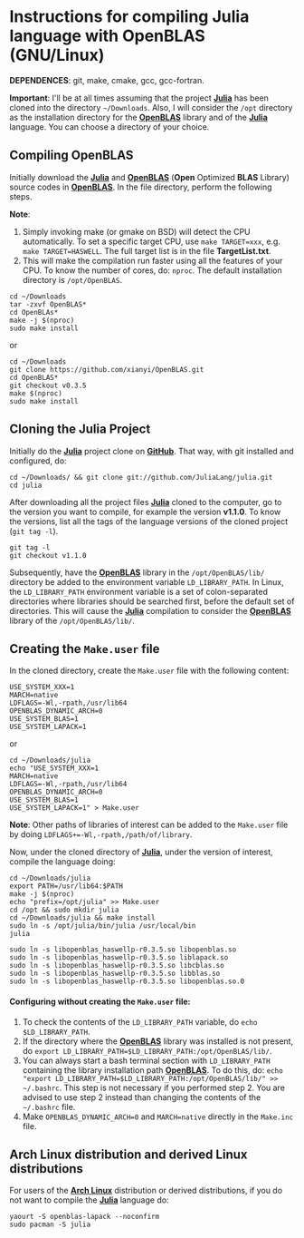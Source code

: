 # Instructions for compiling Julia language with OpenBLAS (GNU/Linux)

**DEPENDENCES**: git, make, cmake, gcc, gcc-fortran.

**Important**: I'll be at all times assuming that the project [**Julia**](https://julialang.org/) has been cloned into the directory `~/Downloads`. Also, I will consider the `/opt` directory as the installation directory for the [**OpenBLAS**](https://www.openblas.net/) library and of the [**Julia**](https://julialang.org/) language. You can choose a directory of your choice.

## Compiling OpenBLAS

Initially download the [**Julia**](https://julialang.org/) and [**OpenBLAS**](https://www.openblas.net/) (**Open** Optimized **BLAS** Library) source codes in [**OpenBLAS**](https://www.openblas.net/). In the file directory, perform the following steps.


**Note**: 

1. Simply invoking make (or gmake on BSD) will detect the CPU automatically. To set a specific target CPU, use `make TARGET=xxx`, e.g. `make TARGET=HASWELL`. The full target list is in the file **TargetList.txt**.
2. This will make the compilation run faster using all the features of your CPU. To know the number of cores, do: ```nproc```. The default installation directory is `/opt/OpenBLAS`.

```
cd ~/Downloads
tar -zxvf OpenBLAS*
cd OpenBLAs*
make -j $(nproc)
sudo make install
```
or

```
cd ~/Downloads
git clone https://github.com/xianyi/OpenBLAS.git
cd OpenBLAS*
git checkout v0.3.5
make $(nproc)
sudo make install
```

## Cloning the Julia Project

Initially do the [**Julia**](https://julialang.org/) project clone on [**GitHub**](https://github.com/JuliaLang/julia). That way, with git installed and configured, do:

```
cd ~/Downloads/ && git clone git://github.com/JuliaLang/julia.git
cd julia
```

After downloading all the project files [**Julia**](https://julialang.org/) cloned to the computer, go to the version you want to compile, for example the version **v1.1.0**. To know the versions, list all the tags of the language versions of the cloned project (`git tag -l`).

```
git tag -l
git checkout v1.1.0
```

Subsequently, have the [**OpenBLAS**](https://www.openblas.net/) library in the `/opt/OpenBLAS/lib/` directory be added to the environment variable `LD_LIBRARY_PATH`. In Linux, the `LD_LIBRARY_PATH` environment variable is a set of colon-separated directories where libraries should be searched first, before the default set of directories. This will cause the [**Julia**](https://julialang.org/) compilation  to consider the [**OpenBLAS**](https://www.openblas.net/) library of the `/opt/OpenBLAS/lib/`.


## Creating the `Make.user` file

In the cloned directory, create the `Make.user` file with the following content:

```
USE_SYSTEM_XXX=1
MARCH=native
LDFLAGS=-Wl,-rpath,/usr/lib64
OPENBLAS_DYNAMIC_ARCH=0
USE_SYSTEM_BLAS=1
USE_SYSTEM_LAPACK=1
```
or

```
cd ~/Downloads/julia
echo "USE_SYSTEM_XXX=1
MARCH=native
LDFLAGS=-Wl,-rpath,/usr/lib64
OPENBLAS_DYNAMIC_ARCH=0
USE_SYSTEM_BLAS=1
USE_SYSTEM_LAPACK=1" > Make.user
```

**Note**: Other paths of libraries of interest can be added to the `Make.user` file by doing `LDFLAGS+=-Wl,-rpath,/path/of/library`.

Now, under the cloned directory of [**Julia**](https://julialang.org/), under the version of interest, compile the language doing:

``` 
cd ~/Downloads/julia
export PATH=/usr/lib64:$PATH
make -j $(nproc)
echo "prefix=/opt/julia" >> Make.user
cd /opt && sudo mkdir julia 
cd ~/Downloads/julia && make install
sudo ln -s /opt/julia/bin/julia /usr/local/bin
julia
```

```
sudo ln -s libopenblas_haswellp-r0.3.5.so libopenblas.so
sudo ln -s libopenblas_haswellp-r0.3.5.so liblapack.so
sudo ln -s libopenblas_haswellp-r0.3.5.so libcblas.so
sudo ln -s libopenblas_haswellp-r0.3.5.so libblas.so
sudo ln -s libopenblas_haswellp-r0.3.5.so libopenblas.so.0
```

#### Configuring without creating the `Make.user` file:

1. To check the contents of the `LD_LIBRARY_PATH` variable, do `echo $LD_LIBRARY_PATH`.
2. If the directory where the [**OpenBLAS**](https://www.openblas.net/) library was installed is not present, do `export LD_LIBRARY_PATH=$LD_LIBRARY_PATH:/opt/OpenBLAS/lib/`.
3. You can always start a bash terminal section with `LD_LIBRARY_PATH` containing the library installation path [**OpenBLAS**](https://www.openblas.net/). To do this, do: `echo "export LD_LIBRARY_PATH=$LD_LIBRARY_PATH:/opt/OpenBLAS/lib/" >> ~/.bashrc`. This step is not necessary if you performed step 2. You are advised to use step 2 instead than changing the contents of the `~/.bashrc` file.
4. Make `OPENBLAS_DYNAMIC_ARCH=0` and `MARCH=native` directly in the `Make.inc` file.

## Arch Linux distribution and derived Linux distributions

For users of the [**Arch Linux**](https://www.archlinux.org/) distribution or derived distributions, if you do not want to compile the [**Julia**](https://julialang.org/) language do:

```
yaourt -S openblas-lapack --noconfirm
sudo pacman -S julia
```

